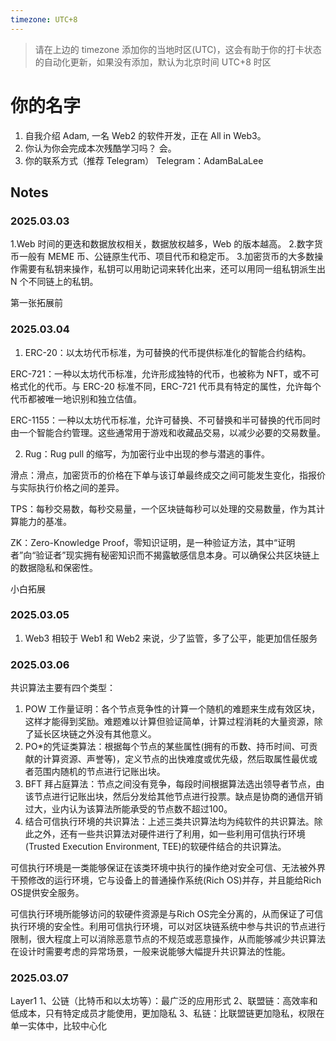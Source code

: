 ```yaml
---
timezone: UTC+8
---
```


> 请在上边的 timezone 添加你的当地时区(UTC)，这会有助于你的打卡状态的自动化更新，如果没有添加，默认为北京时间 UTC+8 时区

# 你的名字

1. 自我介绍
   Adam, 一名 Web2 的软件开发，正在 All in Web3。
2. 你认为你会完成本次残酷学习吗？
   会。
3. 你的联系方式（推荐 Telegram）
   Telegram：AdamBaLaLee

## Notes

<!-- Content_START -->

### 2025.03.03

1.Web 时间的更迭和数据放权相关，数据放权越多，Web 的版本越高。 2.数字货币一般有 MEME 币、公链原生代币、项目代币和稳定币。 3.加密货币的大多数操作需要有私钥来操作，私钥可以用助记词来转化出来，还可以用同一组私钥派生出 N 个不同链上的私钥。

第一张拓展前

### 2025.03.04

1.  ERC-20：以太坊代币标准，为可替换的代币提供标准化的智能合约结构。

ERC-721：一种以太坊代币标准，允许形成独特的代币，也被称为 NFT，或不可格式化的代币。与 ERC-20 标准不同，ERC-721 代币具有特定的属性，允许每个代币都被唯一地识别和独立估值。

ERC-1155：一种以太坊代币标准，允许可替换、不可替换和半可替换的代币同时由一个智能合约管理。这些通常用于游戏和收藏品交易，以减少必要的交易数量。

2.  Rug：Rug pull 的缩写，为加密行业中出现的参与潜逃的事件。

滑点：滑点，加密货币的价格在下单与该订单最终成交之间可能发生变化，指报价与实际执行价格之间的差异。

TPS：每秒交易数，每秒交易量，一个区块链每秒可以处理的交易数量，作为其计算能力的基准。

ZK：Zero-Knowledge Proof，零知识证明，是一种验证方法，其中“证明者”向“验证者”现实拥有秘密知识而不揭露敏感信息本身。可以确保公共区块链上的数据隐私和保密性。

小白拓展

### 2025.03.05

1. Web3 相较于 Web1 和 Web2 来说，少了监管，多了公平，能更加信任服务

### 2025.03.06

共识算法主要有四个类型：

1. POW 工作量证明：各个节点竞争性的计算一个随机的难题来生成有效区块，这样才能得到奖励。难题难以计算但验证简单，计算过程消耗的大量资源，除了延长区块链之外没有其他意义。
2. PO\*的凭证类算法：根据每个节点的某些属性(拥有的币数、持币时间、可贡献的计算资源、声誉等)，定义节点的出快难度或优先级，然后取属性最优或者范围内随机的节点进行记账出块。
3. BFT 拜占庭算法：节点之间没有竞争，每段时间根据算法选出领导者节点，由该节点进行记账出块，然后分发给其他节点进行投票。缺点是协商的通信开销过大，业内认为该算法所能承受的节点数不超过100。
4. 结合可信执行环境的共识算法：上述三类共识算法均为纯软件的共识算法。除此之外，还有一些共识算法对硬件进行了利用，如一些利用可信执行环境(Trusted Execution Environment, TEE)的软硬件结合的共识算法。

可信执行环境是一类能够保证在该类环境中执行的操作绝对安全可信、无法被外界干预修改的运行环境，它与设备上的普通操作系统(Rich OS)并存，并且能给Rich OS提供安全服务。

可信执行环境所能够访问的软硬件资源是与Rich OS完全分离的，从而保证了可信执行环境的安全性。利用可信执行环境，可以对区块链系统中参与共识的节点进行限制，很大程度上可以消除恶意节点的不规范或恶意操作，从而能够减少共识算法在设计时需要考虑的异常场景，一般来说能够大幅提升共识算法的性能。

### 2025.03.07
Layer1
1、公链（比特币和以太坊等）：最广泛的应用形式
2、联盟链：高效率和低成本，只有特定成员才能使用，更加隐私
3、私链：比联盟链更加隐私，权限在单一实体中，比较中心化

<!-- Content_END -->
